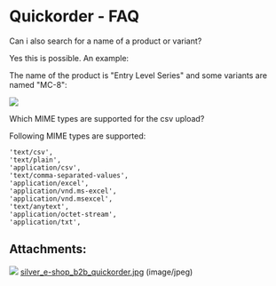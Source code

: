 #  Quickorder - FAQ 

Can i also search for a name of a product or variant?

Yes this is possible. An example:

The name of the product is "Entry Level Series" and some variants are named "MC-8":

![](attachments/23560431/23563854.jpg)

Which MIME types are supported for the csv upload?

Following MIME types are supported:

    'text/csv',
    'text/plain',
    'application/csv',
    'text/comma-separated-values',
    'application/excel',
    'application/vnd.ms-excel',
    'application/vnd.msexcel',
    'text/anytext',
    'application/octet-stream',
    'application/txt', 

## Attachments:

![](images/icons/bullet_blue.gif) [silver\_e-shop\_b2b\_quickorder.jpg](attachments/23560431/23563854.jpg) (image/jpeg)  
